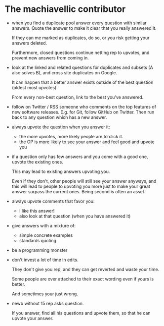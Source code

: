 # The machiavellic contributor

-   when you find a duplicate pool answer every question with similar answers. Quote the answer to make it clear that you really answered it.

    If they can me marked as duplicates, do so, or you risk getting your answers deleted.

    Furthermore, closed questions continue netting rep to upvotes, and prevent new answers from coming in.

-   look at the linked and related questions for duplicates and subsets (A also solves B), and cross site duplicates on Google.

    It can happen that a better answer exists outside of the best question (oldest most upvotes).

    From every non-best question, link to the best you've answered.

-   follow on Twitter / RSS someone who comments on the top features of new software releases. E.g. for Git, follow GitHub on Twitter. Then run back to any question which has a new answer.

-   always upvote the question when you answer it:

    - the more upvotes, more likely people are to click it.
    - the OP is more likely to see your answer and feel good and upvote you

-   if a question only has few answers and you come with a good one, upvote the existing ones.

    This may lead to existing answers upvoting you.

    Even if they don't, other people will still see your answer anyways, and this will lead to people to upvoting you more just to make your great answer surpass the current ones. Being second is often an asset.

-   always upvote comments that favor you:

    - I like this answer!
    - also look at that question (when you have answered it)

-   give answers with a mixture of:

    - simple concrete examples
    - standards quoting

-   be a programming monster

-   don't invest a lot of time in edits.

    They don't give you rep, and they can get reverted and waste your time.

    Some people are over attached to their exact wording even if yours is better.

    And sometimes your just wrong.

-   newb without 15 rep asks question.

    If you answer, find all his questions and upvote them, so that he can upvote your answer.
